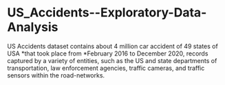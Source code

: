 # US_Accidents--Exploratory-Data-Analysis
US Accidents dataset contains about 4 million car accident of 49 states of USA *that took place from *February 2016 to December 2020, records captured by a variety of entities, such as the US and state departments of transportation, law enforcement agencies, traffic cameras, and traffic sensors within the road-networks.
